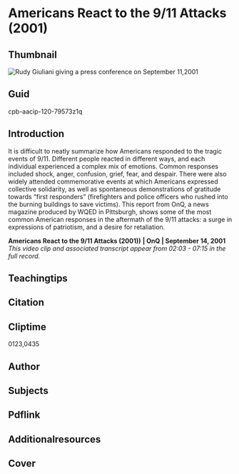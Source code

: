 # Americans React to the 9/11 Attacks (2001)

## Thumbnail

![Rudy Giuliani giving a press conference on September 11,2001](https://s3.amazonaws.com/americanarchive.org/primary_source_sets/1_Feminism.jpg "Rudy Giuliani giving a press conference on September 11,2001")


## Guid
cpb-aacip-120-79573z1q

## Introduction

It is difficult to neatly summarize how Americans responded to the tragic events of 9/11. Different people reacted in different ways, and each individual experienced a complex mix of emotions. Common responses included shock, anger, confusion, grief, fear, and despair. There were also widely attended commemorative events at which Americans expressed collective solidarity, as well as spontaneous demonstrations of gratitude towards “first responders” (firefighters and police officers who rushed into the burning buildings to save victims). This report from OnQ, a news magazine produced by WQED in Pittsburgh, shows some of the most common American responses in the aftermath of the 9/11 attacks: a surge in expressions of patriotism, and a desire for retaliation.

<b>Americans React to the 9/11 Attacks (2001))</b>
<b>| OnQ | September 14, 2001 </b>
<i>This video clip and associated transcript appear from 02:03 - 07:15 in the full record.</i>

## Teachingtips

## Citation

## Cliptime

0123,0435

## Author
## Subjects
## Pdflink
## Additionalresources
## Cover
